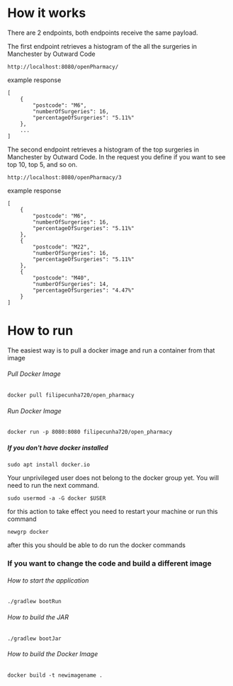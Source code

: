# How it works

There are 2 endpoints, both endpoints receive the same payload.

The first endpoint retrieves a histogram of the all the surgeries in Manchester by Outward Code

    http://localhost:8080/openPharmacy/
    

example response

    [
        {
            "postcode": "M6",
            "numberOfSurgeries": 16,
            "percentageOfSurgeries": "5.11%"
        },
        ...
    ]

The second endpoint retrieves a histogram of the top surgeries in Manchester by Outward Code.
In the request you define if you want to see top 10, top 5, and so on.

    http://localhost:8080/openPharmacy/3
    
    
example response

    [
        {
            "postcode": "M6",
            "numberOfSurgeries": 16,
            "percentageOfSurgeries": "5.11%"
        },
        {
            "postcode": "M22",
            "numberOfSurgeries": 16,
            "percentageOfSurgeries": "5.11%"
        },
        {
            "postcode": "M40",
            "numberOfSurgeries": 14,
            "percentageOfSurgeries": "4.47%"
        }
    ]

# How to run

The easiest way is to pull a docker image and run a container from that image

###### Pull Docker Image
    docker pull filipecunha720/open_pharmacy

###### Run Docker Image
    docker run -p 8080:8080 filipecunha720/open_pharmacy

##### If you don't have docker installed

    sudo apt install docker.io

Your unprivileged user does not belong to the docker group yet. 
You will need to run the next command.

    sudo usermod -a -G docker $USER

for this action to take effect you need to restart your machine or run this command

    newgrp docker

after this you should be able to do run the docker commands


### If you want to change the code and build a different image

###### How to start the application
    ./gradlew bootRun

###### How to build the JAR
    ./gradlew bootJar

###### How to build the Docker Image
    docker build -t newimagename .




